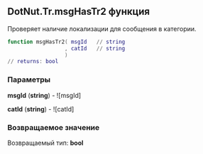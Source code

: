 ## DotNut.Tr.msgHasTr2 функция

Проверяет наличие локализации для сообщения в категории.


```lua
function msgHasTr2( msgId   // string
                  , catId   // string
                  )
// returns: bool
```


### Параметры

**msgId** (**string**) - ![msgId]

**catId** (**string**) - ![catId]

### Возвращаемое значение

Возвращаемый тип: **bool**

